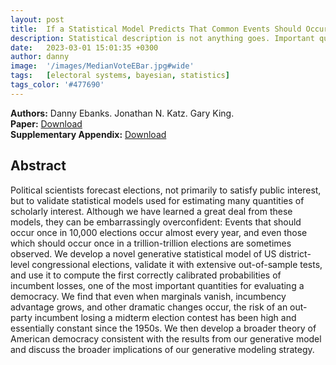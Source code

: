 ```yaml
---
layout: post
title:  If a Statistical Model Predicts That Common Events Should Occur Only Once in 10,000 Elections, Maybe it’s the Wrong Model
description: Statistical description is not anything goes. Important quantities of interest arise from generatively accurate models— which inform our understanding of American democracy.
date:   2023-03-01 15:01:35 +0300
author: danny
image:  '/images/MedianVoteEBar.jpg#wide'
tags:   [electoral systems, bayesian, statistics]
tags_color: '#477690'
---
```


<b>Authors:</b> Danny Ebanks. Jonathan N. Katz. Gary King.<br>
<b>Paper:</b> <a href="https://gking.harvard.edu/files/gking/files/10k.pdf"> Download</a> <br>
<b>Supplementary Appendix:</b> <a href="https://gking.harvard.edu/files/gking/files/10k-supp.pdf"> Download</a>

## Abstract

Political scientists forecast elections, not primarily to satisfy public interest, but to validate statistical models used for estimating many quantities of scholarly interest. Although we have learned a great deal from these models, they can be embarrassingly overconfident: Events that should occur once in 10,000 elections occur almost every year, and even those which should occur once in a trillion-trillion elections are sometimes observed. We develop a novel generative statistical model of US district-level congressional elections, validate it with extensive out-of-sample tests, and use it to compute the first correctly calibrated probabilities of incumbent losses, one of the most important quantities for evaluating a democracy.  We find that even when marginals vanish, incumbency advantage grows, and other dramatic changes occur, the risk of an out-party incumbent losing a midterm election contest has been high and essentially constant since the 1950s. We then develop a broader theory of American democracy consistent with the results from our generative model and discuss the broader implications of our generative modeling strategy.